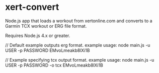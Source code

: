 # xert-convert
Node.js app that loads a workout from xertonline.com and converts to a Garmin TCX workout or ERG file format.

Requires Node.js 4.x or greater.

// Default example outputs erg format.
example usage: node main.js -u USER -p PASSWORD EMvoLmeakb8lXi1B 

// Example specifying tcx output format.
example usage: node main.js -u USER -p PASSWORD -o tcx EMvoLmeakb8lXi1B